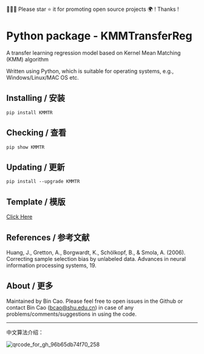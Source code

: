 🤝🤝🤝 Please star ⭐️ it for promoting open source projects 🌍 ! Thanks !

# Python package - KMMTransferReg 

A transfer learning regression model based on Kernel Mean Matching (KMM) algorithm


Written using Python, which is suitable for operating systems, e.g., Windows/Linux/MAC OS etc.


## Installing / 安装
    pip install KMMTR 
    
## Checking / 查看
    pip show KMMTR 
    
## Updating / 更新
    pip install --upgrade KMMTR

## Template / 模版

[Click Here](https://github.com/Bin-Cao/KMMTransferRegressor/tree/main/Template)

## References / 参考文献
Huang, J., Gretton, A., Borgwardt, K., Schölkopf, B., & Smola, A. (2006). Correcting sample selection bias by unlabeled data. Advances in neural information processing systems, 19.

## About / 更多
Maintained by Bin Cao. Please feel free to open issues in the Github or contact Bin Cao
(bcao@shu.edu.cn) in case of any problems/comments/suggestions in using the code. 

---

中文算法介绍：

![qrcode_for_gh_96b65db74f70_258](https://github.com/Bin-Cao/KMMTransferRegressor/tree/main/Template)
